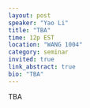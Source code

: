 ```yaml
---
layout: post
speaker: "Yao Li"
title: "TBA"
time: 12p EST
location: "WANG 1004"
category: seminar
invited: true
link_abstract: true
bio: "TBA"
---
```

TBA

